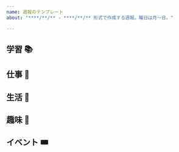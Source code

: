 ```yaml
---
name: 週報のテンプレート
about: "****/**/** - ****/**/** 形式で作成する週報。曜日は月～日。"

---
```


## 学習 📚

## 仕事 💼

## 生活 🏡

## 趣味 💞

## イベント 🎟
